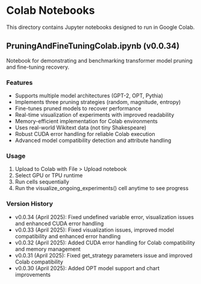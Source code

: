 # Colab Notebooks

This directory contains Jupyter notebooks designed to run in Google Colab.

## PruningAndFineTuningColab.ipynb (v0.0.34)

Notebook for demonstrating and benchmarking transformer model pruning and fine-tuning recovery.

### Features
- Supports multiple model architectures (GPT-2, OPT, Pythia)
- Implements three pruning strategies (random, magnitude, entropy)
- Fine-tunes pruned models to recover performance
- Real-time visualization of experiments with improved readability
- Memory-efficient implementation for Colab environments
- Uses real-world Wikitext data (not tiny Shakespeare)
- Robust CUDA error handling for reliable Colab execution
- Advanced model compatibility detection and attribute handling

### Usage
1. Upload to Colab with File > Upload notebook
2. Select GPU or TPU runtime
3. Run cells sequentially 
4. Run the visualize_ongoing_experiments() cell anytime to see progress

### Version History
- v0.0.34 (April 2025): Fixed undefined variable error, visualization issues and enhanced CUDA error handling
- v0.0.33 (April 2025): Fixed visualization issues, improved model compatibility and enhanced error handling
- v0.0.32 (April 2025): Added CUDA error handling for Colab compatibility and memory management
- v0.0.31 (April 2025): Fixed get_strategy parameters issue and improved Colab compatibility
- v0.0.30 (April 2025): Added OPT model support and chart improvements